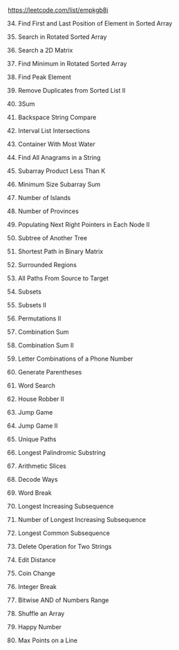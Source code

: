 https://leetcode.com/list/empkgb8i

34. Find First and Last Position of Element in Sorted Array

33. Search in Rotated Sorted Array

74. Search a 2D Matrix

153. Find Minimum in Rotated Sorted Array

162. Find Peak Element

82. Remove Duplicates from Sorted List II

15. 3Sum

844. Backspace String Compare

986. Interval List Intersections

11. Container With Most Water

438. Find All Anagrams in a String

713. Subarray Product Less Than K

209. Minimum Size Subarray Sum

200. Number of Islands

547. Number of Provinces

117. Populating Next Right Pointers in Each Node II

572. Subtree of Another Tree

1091. Shortest Path in Binary Matrix

130. Surrounded Regions

797. All Paths From Source to Target

78. Subsets

90. Subsets II

47. Permutations II

39. Combination Sum

40. Combination Sum II

17. Letter Combinations of a Phone Number

22. Generate Parentheses

79. Word Search

213. House Robber II

55. Jump Game

45. Jump Game II

62. Unique Paths

5. Longest Palindromic Substring

413. Arithmetic Slices

91. Decode Ways

139. Word Break

300. Longest Increasing Subsequence

673. Number of Longest Increasing Subsequence

1143. Longest Common Subsequence

583. Delete Operation for Two Strings

72. Edit Distance

322. Coin Change

343. Integer Break

201. Bitwise AND of Numbers Range

384. Shuffle an Array

202. Happy Number

149. Max Points on a Line